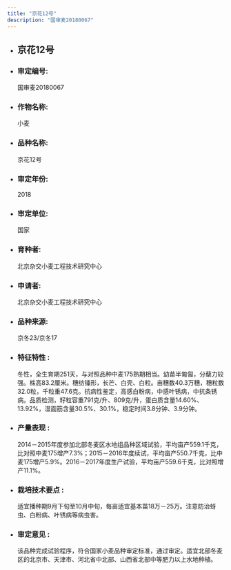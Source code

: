 ```yaml
---
title: "京花12号"
description: "国审麦20180067"
---
```

* ## 京花12号
* ###  审定编号:  
   国审麦20180067

*  ### 作物名称:  
   小麦

*   ###  品种名称: 
    京花12号

*   ### 审定年份: 
    2018

*   ### 审定单位:  
    国家

*   ### 育种者:  
    北京杂交小麦工程技术研究中心

*   ### 申请者:  
    北京杂交小麦工程技术研究中心

*   ### 品种来源:  
    京冬23/京冬17

*   ### 特征特性 : 
    冬性，全生育期251天，与对照品种中麦175熟期相当。幼苗半匍匐，分蘖力较强。株高83.2厘米。穗纺锤形，长芒、白壳、白粒。亩穗数40.3万穗，穗粒数32.0粒，千粒重47.6克。抗病性鉴定，高感白粉病，中感叶锈病，中抗条锈病。品质检测，籽粒容重791克/升、809克/升，蛋白质含量14.60%、13.92%，湿面筋含量30.5%、30.1%，稳定时间3.8分钟、3.9分钟。

*   ### 产量表现 : 
    2014－2015年度参加北部冬麦区水地组品种区域试验，平均亩产559.1千克，比对照中麦175增产7.3%；2015－2016年度续试，平均亩产550.7千克，比中麦175增产5.9%。2016－2017年度生产试验，平均亩产559.6千克，比对照增产11.1%。

*   ### 栽培技术要点 : 
    适宜播种期9月下旬至10月中旬，每亩适宜基本苗18万－25万。注意防治蚜虫、白粉病、叶锈病等病虫害。

*   ### 审定意见 : 
    该品种完成试验程序，符合国家小麦品种审定标准，通过审定。适宜北部冬麦区的北京市、天津市、河北省中北部、山西省北部中等肥力以上水地种植。
